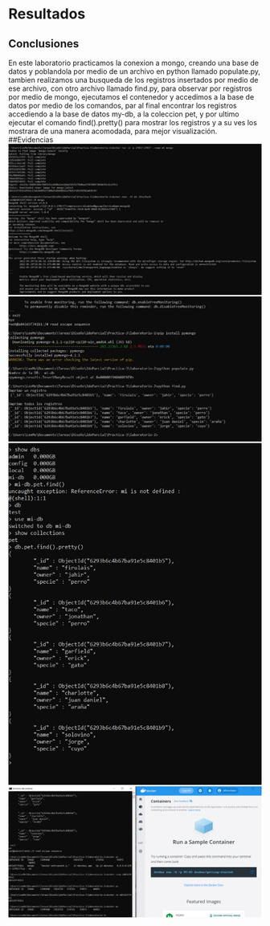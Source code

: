 # Resultados
## Conclusiones
En este laboratorio practicamos la conexion a mongo, creando una base de datos y poblandola por medio de un archivo en python llamado populate.py, tambien realizamos
una busqueda de los registros insertados por medio de ese archivo, con otro archivo llamado find.py, para observar por registros por medio de mongo, ejecutamos el
contenedor y accedimos a la base de datos por medio de los comandos, par al final encontrar los registros accediendo a la base de datos my-db, a la coleccion pet, y por 
ultimo ejecutar el comando find().pretty() para mostrar los registros y a su ves los mostrara de una manera acomodada, para mejor visualización.
##Evidencias
![Image text](https://github.com/AlfonsoLoopez/DAS_Sistemas/blob/Practica-3_2doParcial/Ene-Jun-2022/alfonso-israel-lopez-garza/Practica-3/laboratorio-2/Lab2_Img1.jpeg)
![Image text](https://github.com/AlfonsoLoopez/DAS_Sistemas/blob/Practica-3_2doParcial/Ene-Jun-2022/alfonso-israel-lopez-garza/Practica-3/laboratorio-2/Lab2_Img2.jpeg)
![Image text](https://github.com/AlfonsoLoopez/DAS_Sistemas/blob/Practica-3_2doParcial/Ene-Jun-2022/alfonso-israel-lopez-garza/Practica-3/laboratorio-2/Lab2_Img3.jpeg)
![Image text](https://github.com/AlfonsoLoopez/DAS_Sistemas/blob/Practica-3_2doParcial/Ene-Jun-2022/alfonso-israel-lopez-garza/Practica-3/laboratorio-2/Lab2_Img4.jpeg)
